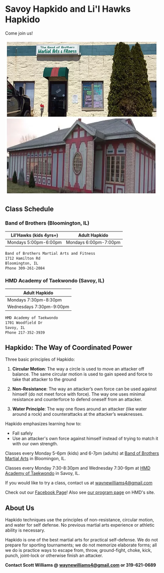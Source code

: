 # Savoy Hapkido and Li'l Hawks Hapkido

Come join us!

![Hapkido Location](hapkidolocations.webp)

## Class Schedule

### Band of Brothers (Bloomington, IL)

| Lil'Hawks (kids 4yrs+) | Adult Hapkido         |
| ---------------------- | --------------------- |
| Mondays 5:00pm-6:00pm  | Mondays 6:00pm-7:00pm |

```
Band of Brothers Martial Arts and Fitness
1712 Hamilton Rd
Bloomington, IL
Phone 309-261-2084
```

### HMD Academy of Taekwondo (Savoy, IL)

| Adult Hapkido            |
| ------------------------ |
| Mondays 7:30pm-8:30pm    |
| Wednesdays 7:30pm-9:00pm |

```
HMD Academy of Taekwondo
1701 Woodfield Dr
Savoy, IL
Phone 217-352-3939
```

## Hapkido: The Way of Coordinated Power

Three basic principles of Hapkido:


1. **Circular Motion**:
The way a circle is used to move an attacker off balance. The same circular motion is used to gain speed and force to take that attacker to the ground
 

2. **Non-Resistance**: 
The way an attacker’s own force can be used against himself (do not meet force with force). The way one uses minimal resistance and counterforce to defend oneself from an attacker.
 

3. **Water Principle**:
The way one flows around an attacker (like water around a rock) and counterattacks at the attacker’s weaknesses.

Hapkido emphasizes learning how to:

* Fall safely
* Use an attacker's own force against himself instead of trying to match it with our own strength.

Classes every Monday 5-6pm (kids) and 6-7pm (adults) at [Band of Brothers Martial Arts](http://bobmartialarts.com/) in Bloomingon, IL.

Classes every Monday 7:30-8:30pm and Wednesday 7:30-9pm at [HMD Academy of Taekwondo](https://www.hmdacademy.com/) in Savoy, IL.

If you would like to try a class, contact us at waynewilliams4@gmail.com

Check out our [Facebook Page](https://www.facebook.com/SavoyHapkido)! Also see [our program page](https://www.hmdacademy.com/programs/hapkido/) on HMD's site.

## About Us

Hapkido techniques use the principles of non-resistance, circular motion, and water for self defense. No previous martial arts experience or athletic ability is necessary.

Hapkido is one of the best martial arts for practical self-defense. We do not prepare for sporting tournaments; we do not memorize elaborate forms; all we do is practice ways to escape from, throw, ground-fight, choke, kick, punch, joint-lock or otherwise finish an attacker.

**Contact Scott Williams @ waynewilliams4@gmail.com or 319-621-0689**
